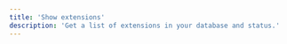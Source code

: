 ```yaml
---
title: 'Show extensions'
description: 'Get a list of extensions in your database and status.'
---
```


<!-- Content of the page -->
